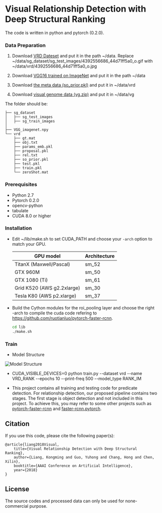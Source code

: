 # Visual Relationship Detection with Deep Structural Ranking

The code is written in python and pytorch (0.2.0).

### Data Preparation

1. Download [VRD Dateset](http://cs.stanford.edu/people/ranjaykrishna/vrd/dataset.zip) and put it in the path ~/data. Replace ~/data/sg_dataset/sg_test_images/4392556686_44d71ff5a0_o.gif with ~/data/vrd/4392556686_44d71ff5a0_o.jpg

2. Download [VGG16 trained on ImageNet](https://drive.google.com/open?id=0ByuDEGFYmWsbNVF5eExySUtMZmM) and put it in the path ~/data

3. Download [the meta data (so_prior.pkl)](https://pan.baidu.com/s/1qZErdmc) and put it in ~/data/vrd

4. Download [visual genome data (vg.zip)](https://pan.baidu.com/s/1qZErdmc) and put it in ~/data/vg

The folder should be:

    ├── sg_dataset
    │   ├── sg_test_images
    │   ├── sg_train_images
    │   
    ├── VGG_imagenet.npy
    └── vrd
        ├── gt.mat
        ├── obj.txt
        ├── params_emb.pkl
        ├── proposal.pkl
        ├── rel.txt
        ├── so_prior.pkl
        ├── test.pkl
        ├── train.pkl
        └── zeroShot.mat

### Prerequisites

* Python 2.7
* Pytorch 0.2.0
* opencv-python
* tabulate
* CUDA 8.0 or higher

### Installation 

* Edit ~/lib/make.sh to set CUDA_PATH and choose your `-arch` option to match your GPU.

  | GPU model  | Architecture |
  | ------------- | ------------- |
  | TitanX (Maxwell/Pascal) | sm_52 |
  | GTX 960M | sm_50 |
  | GTX 1080 (Ti) | sm_61 |
  | Grid K520 (AWS g2.2xlarge) | sm_30 |
  | Tesla K80 (AWS p2.xlarge) | sm_37 |
  
* Build the Cython modules for the roi_pooling layer and choose the right -arch to compile the cuda code refering to https://github.com/ruotianluo/pytorch-faster-rcnn.

    ```bash
    cd lib
    ./make.sh
    ```

### Train

* Model Structure

![Model Structure](https://github.com/GriffinLiang/vrd-dsr/blob/master/img/net.png)

* CUDA_VISIBLE_DEVICES=0 python train.py --dataset vrd --name VRD_RANK --epochs 10 --print-freq 500 --model_type RANK_IM

* This project contains all training and testing code for predicate detection. For relationship detection, our proposed pipeline contains two stages. The first stage is object detection and not included in this project. To achieve this, you may refer to some other projects such as [pytorch-faster-rcnn](https://github.com/ruotianluo/pytorch-faster-rcnn) and [faster-rcnn.pytorch](https://github.com/jwyang/faster-rcnn.pytorch).

## Citation

If you use this code, please cite the following paper(s):

	@article{liang2018Visual,
		title={Visual Relationship Detection with Deep Structural Ranking},
		author={Liang, Kongming and Guo, Yuhong and Chang, Hong and Chen, Xilin},
  		booktitle={AAAI Conference on Artificial Intelligence},
  		year={2018}
	}

## License

The source codes and processed data can only be used for none-commercial purpose. 

